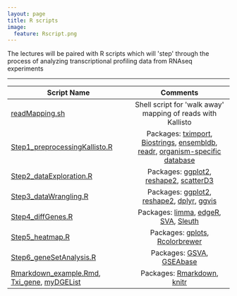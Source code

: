 ```yaml
---
layout: page
title: R scripts
image:
  feature: Rscript.png
---
```


The lectures will be paired with R scripts which will 'step' through the process of analyzing transcriptional profiling data from RNAseq experiments

----

|	Script Name	|	Comments	|
|---------|:-----------:|
[readMapping.sh](http://DIYtranscriptomics.github.io/Code/files/readMapping.sh) 	|	Shell script for 'walk away' mapping of reads with Kallisto
[Step1_preprocessingKallisto.R](http://DIYtranscriptomics.github.io/Code/files/Step1_preprocessingKallisto.R) 	|	Packages: [tximport](http://bioconductor.org/packages/release/bioc/html/tximport.html), [Biostrings](https://bioconductor.org/packages/release/bioc/html/Biostrings.html), [ensembldb](https://bioconductor.org/packages/release/bioc/html/ensembldb.html), [readr](https://cran.r-project.org/web/packages/readr/README.html), [organism-specific database](https://www.bioconductor.org/packages/release/BiocViews.html#___AnnotationData)
[Step2_dataExploration.R](http://DIYtranscriptomics.github.io/Code/files/Step2_dataExploration.R) 	|	Packages: [ggplot2](http://ggplot2.org/), [reshape2](http://had.co.nz/reshape/), [scatterD3](https://github.com/juba/scatterD3)
[Step3_dataWrangling.R](http://DIYtranscriptomics.github.io/Code/files/Step3_dataWrangling.R) 	|	Packages: [ggplot2](http://ggplot2.org/), [reshape2](http://had.co.nz/reshape/), [dplyr](http://genomicsclass.github.io/book/pages/dplyr_tutorial.html), [ggvis](http://ggvis.rstudio.com/)
[Step4_diffGenes.R](http://DIYtranscriptomics.github.io/Code/files/Step4_diffGenes.R) 	|	Packages: [limma](https://bioconductor.org/packages/release/bioc/html/limma.html), [edgeR](https://bioconductor.org/packages/release/bioc/html/edgeR.html), [SVA](https://bioconductor.org/packages/release/bioc/html/sva.html), [Sleuth](http://pachterlab.github.io/sleuth/)
[Step5_heatmap.R](http://DIYtranscriptomics.github.io/Code/files/Step5_heatmap.R) 	|	Packages: [gplots](https://cran.r-project.org/web/packages/gplots/index.html), [Rcolorbrewer](http://earlglynn.github.io/RNotes/package/RColorBrewer/index.html)
[Step6_geneSetAnalysis.R](http://DIYtranscriptomics.github.io/Code/files/Step6_geneSetAnalysis.R) 	|	Packages: [GSVA](http://bioconductor.org/packages/release/bioc/vignettes/GSVA/inst/doc/GSVA.pdf), [GSEAbase](http://bioconductor.org/packages/release/bioc/html/GSEABase.html)
[Rmarkdown_example.Rmd](http://DIYtranscriptomics.github.io/Code/files/Rmarkdown_example.Rmd), [Txi_gene](http://DIYtranscriptomics.github.io/Code/files/Txi_gene), [myDGEList](http://DIYtranscriptomics.github.io/Code/files/myDGEList) 	|	Packages: [Rmarkdown](http://rmarkdown.rstudio.com/), [knitr](http://yihui.name/knitr/)
